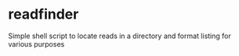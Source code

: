 # readfinder
Simple shell script to locate reads in a directory and format listing for various purposes
